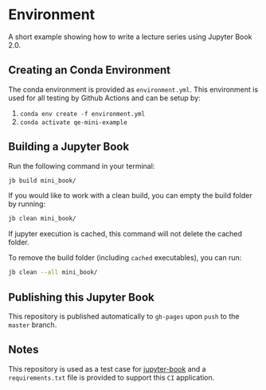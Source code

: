 # Environment

A short example showing how to write a lecture series using Jupyter Book 2.0.

## Creating an Conda Environment

The conda environment is provided as `environment.yml`. This environment is used for all testing by Github Actions and can be setup by:

1. `conda env create -f environment.yml`
2. `conda activate qe-mini-example`

## Building a Jupyter Book

Run the following command in your terminal:

```bash
jb build mini_book/
```

If you would like to work with a clean build, you can empty the build folder by running:

```bash
jb clean mini_book/
```

If jupyter execution is cached, this command will not delete the cached folder.

To remove the build folder (including `cached` executables), you can run:

```bash
jb clean --all mini_book/
```

## Publishing this Jupyter Book

This repository is published automatically to `gh-pages` upon `push` to the `master` branch.

## Notes

This repository is used as a test case for [jupyter-book](https://github.com/executablebooks/jupyter-book) and
a `requirements.txt` file is provided to support this `CI` application.

